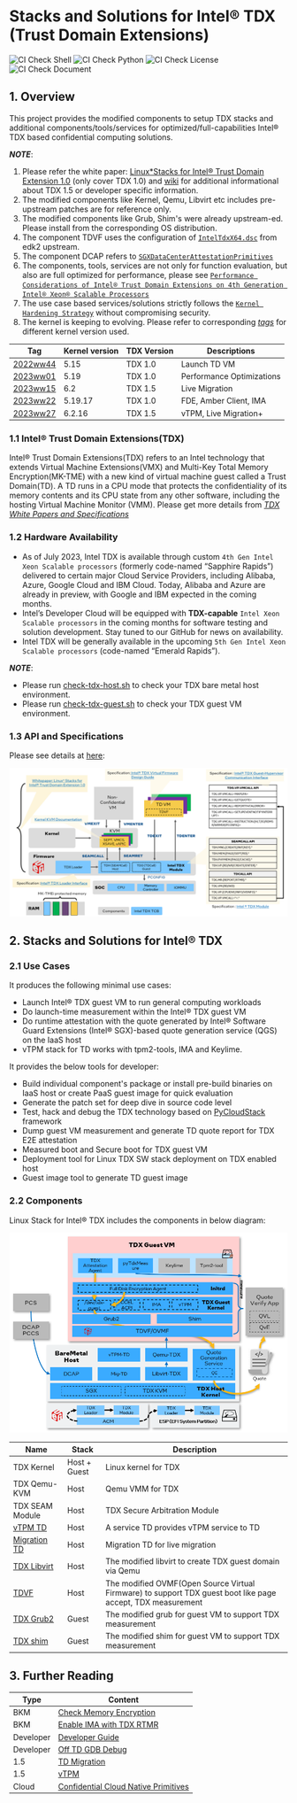 # Stacks and Solutions for Intel&reg; TDX (Trust Domain Extensions)

![CI Check Shell](https://github.com/intel/tdx-tools/actions/workflows/pr-check-shell.yml/badge.svg)
![CI Check Python](https://github.com/intel/tdx-tools/actions/workflows/pr-check-python.yml/badge.svg)
![CI Check License](https://github.com/intel/tdx-tools/actions/workflows/pr-check-license.yml/badge.svg)
![CI Check Document](https://github.com/intel/tdx-tools/actions/workflows/pr-check-document.yml/badge.svg)

## 1. Overview

This project provides the modified components to setup TDX stacks and additional
components/tools/services for optimized/full-capabilities Intel&reg; TDX based
confidential computing solutions.

_**NOTE**_:

1. Please refer the white paper: [Linux*Stacks for Intel® Trust Domain
Extension 1.0](https://www.intel.com/content/www/us/en/content-details/787041/whitepaper-linux-stacks-for-intel-trust-domain-extension-1-0.html) (only cover TDX 1.0)
and [wiki](https://github.com/intel/tdx-tools/wiki)
for additional informational about TDX 1.5 or developer specific information.
2. The modified components like Kernel, Qemu, Libvirt etc includes pre-upstream
patches are for reference only.
3. The modified components like Grub, Shim's were already upstream-ed. Please
install from the corresponding OS distribution.
4. The component TDVF uses the configuration of [`IntelTdxX64.dsc`](https://github.com/tianocore/edk2/blob/master/OvmfPkg/IntelTdx/IntelTdxX64.dsc) from edk2 upstream.
5. The component DCAP refers to [`SGXDataCenterAttestationPrimitives`](https://github.com/intel/SGXDataCenterAttestationPrimitives)
6. The components, tools, services are not only for function evaluation, but also
are full optimized for performance, please see [`Performance Considerations of Intel® Trust Domain Extensions on 4th Generation Intel® Xeon® Scalable Processors`](https://www.intel.com/content/www/us/en/developer/articles/technical/trust-domain-extensions-on-4th-gen-xeon-processors.html)
7. The use case based services/solutions strictly follows the [`Kernel Hardening Strategy`](https://intel.github.io/ccc-linux-guest-hardening-docs/tdx-guest-hardening.html) without compromising security.
8. The kernel is keeping to evolving. Please refer to corresponding _[tags](https://github.com/intel/tdx-tools/tags)_ for different kernel version used.

| Tag | Kernel version | TDX Version | Descriptions |
| -- | -- | -- | -- |
| [2022ww44](https://github.com/intel/tdx-tools/releases/tag/2022ww44) | 5.15    | TDX 1.0 | Launch TD VM |
| [2023ww01](https://github.com/intel/tdx-tools/releases/tag/2023ww01) | 5.19    | TDX 1.0 | Performance Optimizations |
| [2023ww15](https://github.com/intel/tdx-tools/releases/tag/2023ww15) | 6.2     | TDX 1.5 | Live Migration |
| [2023ww22](https://github.com/intel/tdx-tools/releases/tag/2023ww22) | 5.19.17 | TDX 1.0 | FDE, Amber Client, IMA |
| [2023ww27](https://github.com/intel/tdx-tools/releases/tag/2023ww27) | 6.2.16  | TDX 1.5 | vTPM, Live Migration+ |

### 1.1 Intel&reg; Trust Domain Extensions(TDX)
Intel&reg; Trust Domain Extensions(TDX) refers to an Intel technology that
extends Virtual Machine Extensions(VMX) and Multi-Key Total Memory
Encryption(MK-TME) with a new kind of virtual machine guest called a Trust
Domain(TD). A TD runs in a CPU mode that protects the confidentiality of its
memory contents and its CPU state from any other software, including the hosting
Virtual Machine Monitor (VMM). Please get more details from _[TDX White Papers and Specifications](https://github.com/intel/tdx-tools/wiki/API-&-Specifications)_

### 1.2 Hardware Availability

- As of July 2023, Intel TDX is available through custom `4th Gen Intel Xeon Scalable processors` (formerly code-named “Sapphire Rapids”) delivered to certain major Cloud Service Providers, including Alibaba, Azure, Google Cloud and IBM Cloud.  Today, Alibaba and Azure are already in preview, with Google and IBM expected in the coming months.
- Intel’s Developer Cloud will be equipped with **TDX-capable** `Intel Xeon Scalable processors` in the coming months for software testing and solution development. Stay tuned to our GitHub for news on availability.
- Intel TDX will be generally available in the upcoming `5th Gen Intel Xeon Scalable processors` (code-named “Emerald Rapids”).

_**NOTE**_:
- Please run [check-tdx-host.sh](utils/check-tdx-host.sh) to check your TDX bare metal host environment.
- Please run [check-tdx-guest.sh](utils/check-tdx-guest.sh) to check your TDX guest VM environment.

### 1.3 API and Specifications

Please see details at [here](https://github.com/intel/tdx-tools/wiki/API-&-Specifications):

![](./doc/tdx_specifcations.png)

## 2. Stacks and Solutions for Intel&reg; TDX

### 2.1 Use Cases

It produces the following minimal use cases:

- Launch Intel® TDX guest VM to run general computing workloads
- Do launch-time measurement within the Intel® TDX guest VM
- Do runtime attestation with the quote generated by Intel® Software Guard Extensions (Intel® SGX)-based quote generation
  service (QGS) on the IaaS host
- vTPM stack for TD works with tpm2-tools, IMA and Keylime.

It provides the below tools for developer:

- Build individual component's package or install pre-build binaries on IaaS host or create PaaS guest image for quick evaluation
- Generate the patch set for deep dive in source code level
- Test, hack and debug the TDX technology based on [PyCloudStack](utils/pycloudstack/README.md) framework
- Dump guest VM measurement and generate TD quote report for TDX E2E attestation
- Measured boot and Secure boot for TDX guest VM
- Deployment tool for Linux TDX SW stack deployment on TDX enabled host
- Guest image tool to generate TD guest image

### 2.2 Components

Linux Stack for Intel&reg; TDX includes the components in below diagram:

![TDX Stack Architecture](doc/tdx_stack_arch_1.5.png)

| Name | Stack | Description |
| -- | -- | -- |
| TDX Kernel | Host + Guest | Linux kernel for TDX |
| TDX Qemu-KVM | Host | Qemu VMM for TDX |
| TDX SEAM Module | Host | TDX Secure Arbitration Module |
| [vTPM TD](https://github.com/intel/vtpm-td) | Host | A service TD provides vTPM service to TD |
| [Migration TD](https://github.com/intel/MigTD) | Host | Migration TD for live migration |
| [TDX Libvirt](https://github.com/intel/libvirt-tdx) | Host | The modified libvirt to create TDX guest domain via Qemu |
| [TDVF](https://github.com/tianocore/edk2) | Host | The modified OVMF(Open Source Virtual Firmware) to support TDX guest boot like page accept, TDX measurement |
| [TDX Grub2](https://github.com/intel/grub-tdx) | Guest | The modified grub for guest VM to support TDX measurement |
| [TDX shim](https://github.com/intel/shim-tdx) | Guest | The modified shim for guest VM to support TDX measurement |

## 3. Further Reading

| Type | Content |
| ---- | ------- |
| BKM  | [Check Memory Encryption](https://github.com/intel/tdx-tools/wiki/BKM:-Check-Memory-Encryption) |
| BKM  | [Enable IMA with TDX RTMR](https://github.com/intel/tdx-tools/wiki/BKM:-Enable-IMA-with-TDX-RTMR) |
| Developer  | [Developer Guide](https://github.com/intel/tdx-tools/wiki/Developer:-Developer-Guide) |
| Developer  | [Off TD GDB Debug](https://github.com/intel/tdx-tools/wiki/Developer:-Off-TD-GDB-Debug) |
| 1.5  | [TD Migration](https://github.com/intel/tdx-tools/wiki/TDX-1.5:-TD-Migration) |
| 1.5  | [vTPM](https://github.com/intel/tdx-tools/wiki/TDX-1.5:-vTPM)
| Cloud | [Confidential Cloud Native Primitives](https://github.com/intel/confidential-cloud-native-primitives) |
